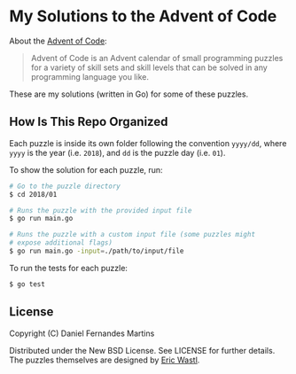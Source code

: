 # My Solutions to the Advent of Code

About the [Advent of Code](https://adventofcode.com):

> Advent of Code is an Advent calendar of small programming puzzles for a
> variety of skill sets and skill levels that can be solved in any
> programming language you like.

These are my solutions (written in Go) for some of these puzzles.

## How Is This Repo Organized

Each puzzle is inside its own folder following the convention
`yyyy/dd`, where `yyyy` is the year (i.e. `2018`), and `dd` is the puzzle day
(i.e. `01`).

To show the solution for each puzzle, run:

```sh
# Go to the puzzle directory
$ cd 2018/01

# Runs the puzzle with the provided input file
$ go run main.go

# Runs the puzzle with a custom input file (some puzzles might
# expose additional flags)
$ go run main.go -input=./path/to/input/file
```

To run the tests for each puzzle:

```sh
$ go test
```

## License

Copyright (C) Daniel Fernandes Martins

Distributed under the New BSD License. See LICENSE for further details.
The puzzles themselves are designed by [Eric Wastl](https://twitter.com/ericwastl).
